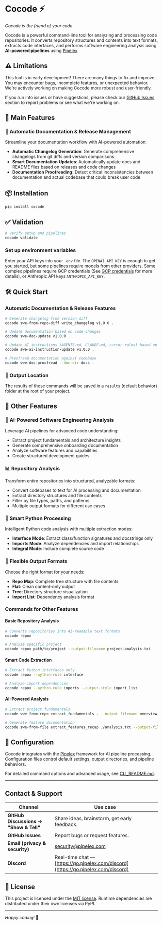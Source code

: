 # Cocode ⚡️

*Cocode is the friend of your code*

Cocode is a powerful command-line tool for analyzing and processing code repositories. It converts repository structures and contents into text formats, extracts code interfaces, and performs software engineering analysis using **AI-powered pipelines** using [Pipelex](https://github.com/Pipelex/pipelex).

## ⚠️ Limitations

This tool is in early development! There are many things to fix and improve. You may encounter bugs, incomplete features, or unexpected behavior. We're actively working on making Cocode more robust and user-friendly.

If you run into issues or have suggestions, please check our [GitHub Issues](https://github.com/Pipelex/cocode/issues) section to report problems or see what we're working on.

## 🚀 Main Features

### 📝 **Automatic Documentation & Release Management**
Streamline your documentation workflow with AI-powered automation:
- **Automatic Changelog Generation**: Generate comprehensive changelogs from git diffs and version comparisons
- **Smart Documentation Updates**: Automatically update docs and README files based on releases and code changes
- **Documentation Proofreading**: Detect critical inconsistencies between documentation and actual codebase that could break user code

## 📦 Installation

```bash
pip install cocode
```

## ✅ Validation

```bash
# Verify setup and pipelines
cocode validate
```

### Set up environment variables

Enter your API keys into your `.env` file. The `OPENAI_API_KEY` is enough to get you started, but some pipelines require models from other providers.
Some complex pipelines require GCP credentials (See [GCP credentials](https://docs.pipelex.com/pages/build-reliable-ai-workflows-with-pipelex/ai-plugins-for-multi-llm-workflows/#4-google-vertex-ai-configuration) for more details), or Anthropic API keys `ANTHROPIC_API_KEY`.

## 🛠️ Quick Start

### Automatic Documentation & Release Features
```bash
# Generate changelog from version diff
cocode swe-from-repo-diff write_changelog v1.0.0 .

# Update documentation based on code changes
cocode swe-doc-update v1.0.0 .

# Update AI instructions (AGENTS.md, CLAUDE.md, cursor rules) based on code changes
cocode swe-ai-instruction-update v1.0.0 .

# Proofread documentation against codebase
cocode swe-doc-proofread --doc-dir docs .
```

### 📁 Output Location

The results of these commands will be saved in a `results` (default behavior) folder at the root of your project.

## 🔧 Other Features

### 🤖 **AI-Powered Software Engineering Analysis**
Leverage AI pipelines for advanced code understanding:
- Extract project fundamentals and architecture insights
- Generate comprehensive onboarding documentation
- Analyze software features and capabilities
- Create structured development guides

### 📊 **Repository Analysis**
Transform entire repositories into structured, analyzable formats:
- Convert codebases to text for AI processing and documentation
- Extract directory structures and file contents
- Filter by file types, paths, and patterns
- Multiple output formats for different use cases

### 🐍 **Smart Python Processing**
Intelligent Python code analysis with multiple extraction modes:
- **Interface Mode**: Extract class/function signatures and docstrings only
- **Imports Mode**: Analyze dependencies and import relationships  
- **Integral Mode**: Include complete source code

### 🎯 **Flexible Output Formats**
Choose the right format for your needs:
- **Repo Map**: Complete tree structure with file contents
- **Flat**: Clean content-only output
- **Tree**: Directory structure visualization
- **Import List**: Dependency analysis format

### Commands for Other Features

#### Basic Repository Analysis
```bash
# Converts repositories into AI-readable text formats
cocode repox

# Analyze specific project
cocode repox path/to/project --output-filename project-analysis.txt
```

#### Smart Code Extraction
```bash
# Extract Python interfaces only
cocode repox --python-rule interface

# Analyze import dependencies
cocode repox --python-rule imports --output-style import_list
```

#### AI-Powered Analysis
```bash
# Extract project fundamentals
cocode swe-from-repo extract_fundamentals . --output-filename overview.json

# Generate feature documentation
cocode swe-from-file extract_features_recap ./analysis.txt --output-filename features.md
```

## 🔧 Configuration

Cocode integrates with the [Pipelex](https://github.com/Pipelex/pipelex) framework for AI pipeline processing. Configuration files control default settings, output directories, and pipeline behaviors.

For detailed command options and advanced usage, see [CLI_README.md](CLI_README.md).

---

## Contact & Support

| Channel                                | Use case                                                                  |
| -------------------------------------- | ------------------------------------------------------------------------- |
| **GitHub Discussions → "Show & Tell"** | Share ideas, brainstorm, get early feedback.                              |
| **GitHub Issues**                      | Report bugs or request features.                                          |
| **Email (privacy & security)**         | [security@pipelex.com](mailto:security@pipelex.com)                       |
| **Discord**                            | Real-time chat — [https://go.pipelex.com/discord](https://go.pipelex.com/discord) |

## 📝 License

This project is licensed under the [MIT license](LICENSE). Runtime dependencies are distributed under their own licenses via PyPI.

---

*Happy coding!* 🚀
